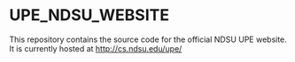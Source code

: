 # UPE_NDSU_WEBSITE
This repository contains the source code for the official NDSU UPE website. It is currently hosted at http://cs.ndsu.edu/upe/
